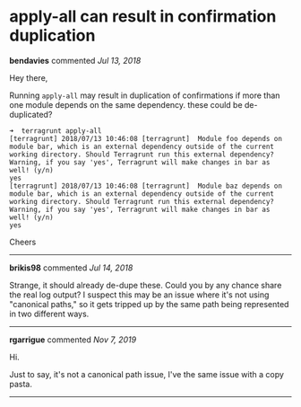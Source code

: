 # apply-all  can result in confirmation duplication

**bendavies** commented *Jul 13, 2018*

Hey there, 

Running `apply-all` may result in duplication of confirmations if more than one module depends on the same dependency. these could be de-duplicated?

```
➜  terragrunt apply-all
[terragrunt] 2018/07/13 10:46:08 [terragrunt]  Module foo depends on module bar, which is an external dependency outside of the current working directory. Should Terragrunt run this external dependency? Warning, if you say 'yes', Terragrunt will make changes in bar as well! (y/n)
yes
[terragrunt] 2018/07/13 10:46:08 [terragrunt]  Module baz depends on module bar, which is an external dependency outside of the current working directory. Should Terragrunt run this external dependency? Warning, if you say 'yes', Terragrunt will make changes in bar as well! (y/n)
yes
```

Cheers
<br />
***


**brikis98** commented *Jul 14, 2018*

Strange, it should already de-dupe these. Could you by any chance share the real log output? I suspect this may be an issue where it's not using "canonical paths," so it gets tripped up by the same path being represented in two different ways.
***

**rgarrigue** commented *Nov 7, 2019*

Hi.

Just to say, it's not a canonical path issue, I've the same issue with a copy pasta.
***

